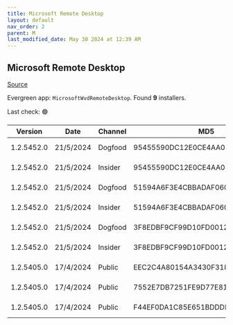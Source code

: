 ```yaml
---
title: Microsoft Remote Desktop
layout: default
nav_order: 2
parent: M
last_modified_date: May 30 2024 at 12:39 AM
---
```


## Microsoft Remote Desktop

[Source](https://docs.microsoft.com/en-us/azure/virtual-desktop/connect-windows-7-10)

Evergreen app: `MicrosoftWvdRemoteDesktop`. Found **9** installers.

Last check: 🟢

| Version    | Date      | Channel | MD5                              | Sha2                                                                                                                             | Architecture | Filename                           | URI                                                                                                                                    |
| ---------- | --------- | ------- | -------------------------------- | -------------------------------------------------------------------------------------------------------------------------------- | ------------ | ---------------------------------- | -------------------------------------------------------------------------------------------------------------------------------------- |
| 1.2.5452.0 | 21/5/2024 | Dogfood | 95455590DC12E0CE4AA05317AE8DFBF1 | B541EA35EF410D888CF516EE399D64E74B3079FC9246A602ACED85000E98E4E3F1727B32484F8F85E568DA66F80EE12703CC6ED4B48A062350ACB5ACADC92C06 | ARM64        | RemoteDesktop_1.2.5452.0_ARM64.msi | [https://query.prod.cms.rt.microsoft.com/cms/api/am/binary/RW1lD4S](https://query.prod.cms.rt.microsoft.com/cms/api/am/binary/RW1lD4S) |
| 1.2.5452.0 | 21/5/2024 | Insider | 95455590DC12E0CE4AA05317AE8DFBF1 | B541EA35EF410D888CF516EE399D64E74B3079FC9246A602ACED85000E98E4E3F1727B32484F8F85E568DA66F80EE12703CC6ED4B48A062350ACB5ACADC92C06 | ARM64        | RemoteDesktop_1.2.5452.0_ARM64.msi | [https://query.prod.cms.rt.microsoft.com/cms/api/am/binary/RW1lD4S](https://query.prod.cms.rt.microsoft.com/cms/api/am/binary/RW1lD4S) |
| 1.2.5452.0 | 21/5/2024 | Dogfood | 51594A6F3E4CBBADAF060AACB48CAEEB | A236F5C891DF4DC5AFCF5F2C69C8D42F437ADF6B72A76DF1039866F9F76B37B1EFE872D32CF751C5C491EA4C624ED7F68BDC4255FCBEBE1172A83292DF922166 | x64          | RemoteDesktop_1.2.5452.0_x64.msi   | [https://query.prod.cms.rt.microsoft.com/cms/api/am/binary/RW1lD4T](https://query.prod.cms.rt.microsoft.com/cms/api/am/binary/RW1lD4T) |
| 1.2.5452.0 | 21/5/2024 | Insider | 51594A6F3E4CBBADAF060AACB48CAEEB | A236F5C891DF4DC5AFCF5F2C69C8D42F437ADF6B72A76DF1039866F9F76B37B1EFE872D32CF751C5C491EA4C624ED7F68BDC4255FCBEBE1172A83292DF922166 | x64          | RemoteDesktop_1.2.5452.0_x64.msi   | [https://query.prod.cms.rt.microsoft.com/cms/api/am/binary/RW1lD4T](https://query.prod.cms.rt.microsoft.com/cms/api/am/binary/RW1lD4T) |
| 1.2.5452.0 | 21/5/2024 | Dogfood | 3F8EDBF9CF99D10FD00124327262D66A | 62C00C561AF1E7C0D09DAED2C73075B7D7EF3AC2FF8A26A061375774CC7A16BBA15E6CCF95E10C12F4CCB811E10AA16EAEDD2AE263C02D4E92146B59F00932DB | x86          | RemoteDesktop_1.2.5452.0_x86.msi   | [https://query.prod.cms.rt.microsoft.com/cms/api/am/binary/RW1lD4R](https://query.prod.cms.rt.microsoft.com/cms/api/am/binary/RW1lD4R) |
| 1.2.5452.0 | 21/5/2024 | Insider | 3F8EDBF9CF99D10FD00124327262D66A | 62C00C561AF1E7C0D09DAED2C73075B7D7EF3AC2FF8A26A061375774CC7A16BBA15E6CCF95E10C12F4CCB811E10AA16EAEDD2AE263C02D4E92146B59F00932DB | x86          | RemoteDesktop_1.2.5452.0_x86.msi   | [https://query.prod.cms.rt.microsoft.com/cms/api/am/binary/RW1lD4R](https://query.prod.cms.rt.microsoft.com/cms/api/am/binary/RW1lD4R) |
| 1.2.5405.0 | 17/4/2024 | Public  | EEC2C4A80154A3430F31811E238714DB | 4B95F7E9AD6D70C1135A273E732DCA4D48CCED347CC5335D9DAF505D89CB35677D6DCC59D15EE3B13B6ED18C71C338EB93BF51C77F78B7ECC3C22FACAA743B3A | ARM64        | RemoteDesktop_1.2.5405.0_ARM64.msi | [https://query.prod.cms.rt.microsoft.com/cms/api/am/binary/RW1kB75](https://query.prod.cms.rt.microsoft.com/cms/api/am/binary/RW1kB75) |
| 1.2.5405.0 | 17/4/2024 | Public  | 7552E7DB7251FE9D77E81C27A9530911 | F3A58FC75E284496502B26523080D599A365BF0EE0E9F8B1E183133F52BAFFBB54398E55AA75EC16BA791C36C6CEB6C99ADE1217EDABF151CEB88A1A38C31FDA | x64          | RemoteDesktop_1.2.5405.0_x64.msi   | [https://query.prod.cms.rt.microsoft.com/cms/api/am/binary/RW1kB76](https://query.prod.cms.rt.microsoft.com/cms/api/am/binary/RW1kB76) |
| 1.2.5405.0 | 17/4/2024 | Public  | F44EF0DA1C85E651BDDDB78006E610EC | 45FB6566D4FD6337F72E9E64AFC1A30EDA96C8B71C9FDBDA8B326CEB15DA6D5518FA7B992B36E0441066D5D8E03DEC412987D17F4F121233E6363B485CD86D2F | x86          | RemoteDesktop_1.2.5405.0_x86.msi   | [https://query.prod.cms.rt.microsoft.com/cms/api/am/binary/RW1kGol](https://query.prod.cms.rt.microsoft.com/cms/api/am/binary/RW1kGol) |
